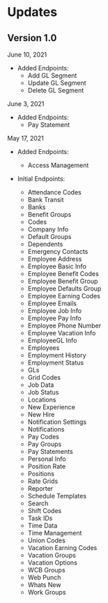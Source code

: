 # Updates

## Version 1.0

June 10, 2021 
- Added Endpoints: 
    - Add GL Segment
    - Update GL Segment
    - Delete GL Segment

June 3, 2021 
- Added Endpoints: 
    - Pay Statement

May 17, 2021 
- Added Endpoints: 
    - Access Management

- Initial Endpoints:
  - Attendance Codes
  - Bank Transit
  - Banks
  - Benefit Groups
  - Codes
  - Company Info
  - Default Groups
  - Dependents
  - Emergency Contacts
  - Employee Address
  - Employee Basic Info
  - Employee Benefit Codes
  - Employee Benefit Group
  - Employee Defaults Group
  - Employee Earning Codes
  - Employee Emails
  - Employee Job Info
  - Employee Pay Info
  - Employee Phone Number
  - Employee Vacation Info
  - EmployeeGL Info
  - Employees
  - Employment History
  - Employment Status
  - GLs
  - Grid Codes
  - Job Data
  - Job Status
  - Locations
  - New Experience
  - New Hire
  - Notification Settings
  - Notifications
  - Pay Codes
  - Pay Groups
  - Pay Statements
  - Personal Info
  - Position Rate
  - Positions
  - Rate Grids
  - Reporter
  - Schedule Templates
  - Search
  - Shift Codes
  - Task IDs
  - Time Data
  - Time Management
  - Union Codes
  - Vacation Earning Codes
  - Vacation Groups
  - Vacation Options
  - WCB Groups
  - Web Punch
  - Whats New
  - Work Groups